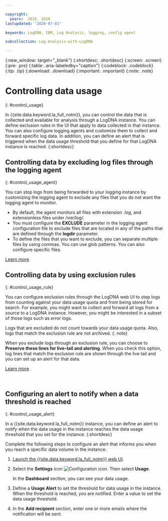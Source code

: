 ```yaml
---

copyright:
  years:  2018, 2020
lastupdated: "2020-07-01"

keywords: LogDNA, IBM, Log Analysis, logging, config agent

subcollection: Log-Analysis-with-LogDNA

---
```


{:new_window: target="_blank"}
{:shortdesc: .shortdesc}
{:screen: .screen}
{:pre: .pre}
{:table: .aria-labeledby="caption"}
{:codeblock: .codeblock}
{:tip: .tip}
{:download: .download}
{:important: .important}
{:note: .note}


# Controlling data usage
{: #control_usage}

In {{site.data.keyword.la_full_notm}}, you can control the data that is collected and available for analysis through a LogDNA instance. You can define exclusion rules in the UI that apply to data collected in that instance. You can also configure logging agents and customize them to collect and forward specific log data. In addition, you can define an alert that is triggered when the data usage threshold that you define for that LogDNA instance is reached.
{:shortdesc}


## Controlling data by excluding log files through the logging agent
{: #control_usage_agent}

You can stop logs from being forwarded to your logging instance by customizing the logging agent to exclude any files that you do not want the logging agent to monitor. 

* By default, the agent monitors all files with extension *.log*,  and extensionless files under */var/log/*.
* You must configure the **EXCLUDE** parameter in the logging agent configuration file to exclude files that are located in any of the paths that are defined through the **logdir** parameter. 
* To define the files that you want to exclude, you can separate multiple files by using commas. You can use glob patterns. You can also configure specific files.

[Learn more](/docs/Log-Analysis-with-LogDNA?topic=Log-Analysis-with-LogDNA-exclude_logs_from_agent).



## Controlling data by using exclusion rules
{: #control_usage_rule}

You can configure exclusion rules through the LogDNA web UI to stop logs from counting against your data usage quota and from being stored for search. For example, you might want to collect and forward all logs from a source to a LogDNA instance. However, you might be interested in a subset of those logs such as error logs. 

Logs that are excluded do not count towards your data usage quota. Also, logs that match the exclusion rule are not archived.
{: note}

When you exclude logs through an exclusion rule, you can choose to **Preserve these lines for live-tail and alerting**. When you check this option, log lines that match the exclusion rule are shown through the live tail and you can set up an alert for that data.

[Learn more](/docs/Log-Analysis-with-LogDNA?topic=Log-Analysis-with-LogDNA-exclusion_rules).

​


## Configuring an alert to notify when a data threshold is reached
{: #control_usage_alert}

In a {{site.data.keyword.la_full_notm}} instance, you can define an alert to notify when the data usage in the instance reaches the data usage threshold that you set for the instance.
{:shortdesc}

Complete the following steps to configure an alert that informs you when you reach a specific data volume in the instance:

1. [Launch the {{site.data.keyword.la_full_notm}} web UI](/docs/Log-Analysis-with-LogDNA?topic=Log-Analysis-with-LogDNA-view_logs#view_logs_step2).

2. Select the **Settings** icon ![Configuration icon](../images/admin.png "Admin icon"). Then select **Usage**.

    In the **Dashboard** section, you can see your data usage.

3. Define a **Usage Alert** to set the threshold for data usage in the instance. When the threshold is reached, you are notified. Enter a value to set the data usage threshold.

4. In the **Add recipient** section, enter one or more emails where the notification will be sent.



